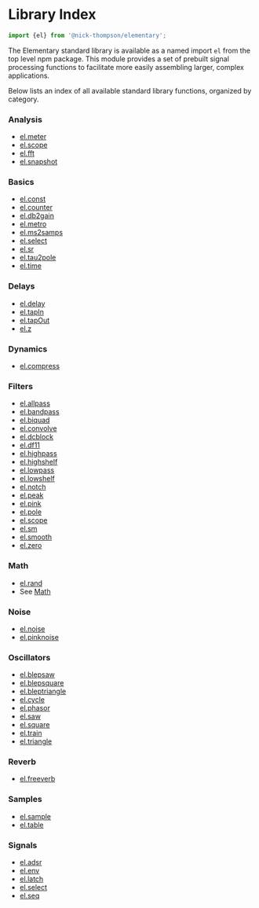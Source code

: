 # Library Index

```js
import {el} from '@nick-thompson/elementary';
```

The Elementary standard library is available as a named import `el` from the
top level npm package. This module provides a set of prebuilt signal processing
functions to facilitate more easily assembling larger, complex applications.

Below lists an index of all available standard library functions, organized by
category.

### Analysis

* [el.meter](./reference/meter.md)
* [el.scope](./reference/scope.md)
* [el.fft](./reference/fft.md)
* [el.snapshot](./reference/snapshot.md)

### Basics

* [el.const](./reference/const.md)
* [el.counter](./reference/counter.md)
* [el.db2gain](./reference/db2gain.md)
* [el.metro](./reference/metro.md)
* [el.ms2samps](./reference/ms2samps.md)
* [el.select](./reference/select.md)
* [el.sr](./reference/sr.md)
* [el.tau2pole](./reference/tau2pole.md)
* [el.time](./reference/time.md)

### Delays

* [el.delay](./reference/delay.md)
* [el.tapIn](./reference/tapIn.md)
* [el.tapOut](./reference/tapOut.md)
* [el.z](./reference/z.md)

### Dynamics

* [el.compress](./reference/compress.md)

### Filters

* [el.allpass](./reference/allpass.md)
* [el.bandpass](./reference/bandpass.md)
* [el.biquad](./reference/biquad.md)
* [el.convolve](./reference/convolve.md)
* [el.dcblock](./reference/dcblock.md)
* [el.df11](./reference/df11.md)
* [el.highpass](./reference/highpass.md)
* [el.highshelf](./reference/highshelf.md)
* [el.lowpass](./reference/lowpass.md)
* [el.lowshelf](./reference/lowshelf.md)
* [el.notch](./reference/notch.md)
* [el.peak](./reference/peak.md)
* [el.pink](./reference/pink.md)
* [el.pole](./reference/pole.md)
* [el.scope](./reference/scope.md)
* [el.sm](./reference/sm.md)
* [el.smooth](./reference/smooth.md)
* [el.zero](./reference/zero.md)

### Math

* [el.rand](./reference/rand.md)
* See [Math](./reference/Math.md)

### Noise

* [el.noise](./reference/noise.md)
* [el.pinknoise](./reference/pinknoise.md)

### Oscillators

* [el.blepsaw](./reference/blepsaw.md)
* [el.blepsquare](./reference/blepsquare.md)
* [el.bleptriangle](./reference/bleptriangle.md)
* [el.cycle](./reference/cycle.md)
* [el.phasor](./reference/phasor.md)
* [el.saw](./reference/saw.md)
* [el.square](./reference/square.md)
* [el.train](./reference/train.md)
* [el.triangle](./reference/triangle.md)

### Reverb

* [el.freeverb](./reference/freeverb.md)

### Samples

* [el.sample](./reference/sample.md)
* [el.table](./reference/table.md)

### Signals

* [el.adsr](./reference/adsr.md)
* [el.env](./reference/env.md)
* [el.latch](./reference/latch.md)
* [el.select](./reference/select.md)
* [el.seq](./reference/seq.md)
